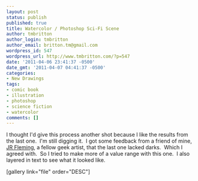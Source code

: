 ```yaml
---
layout: post
status: publish
published: true
title: Watercolor / Photoshop Sci-Fi Scene
author: tmbritton
author_login: tmbritton
author_email: britton.tm@gmail.com
wordpress_id: 547
wordpress_url: http://www.tmbritton.com/?p=547
date: '2011-04-06 23:41:37 -0500'
date_gmt: '2011-04-07 04:41:37 -0500'
categories:
- New Drawings
tags:
- comic book
- illustration
- photoshop
- science fiction
- watercolor
comments: []
---
```

<p>I thought I'd give this process another shot because I like the results from the last one.  I'm still digging it.  I got some feedback from a friend of mine, <a href="http://jrfleming.wordpress.com/">JR Fleming</a>, a fellow geek artist, that the last one lacked darks.  Which I agreed with.  So I tried to make more of a value range with this one.  I also layered in text to see what it looked like.</p>
<p>[gallery link="file" order="DESC"]</p>

